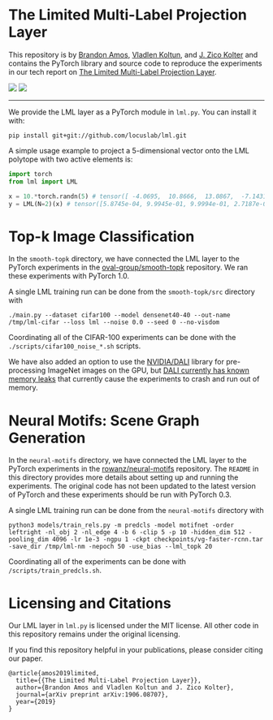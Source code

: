 # The Limited Multi-Label Projection Layer

This repository is by
[Brandon Amos](http://bamos.github.io),
[Vladlen Koltun](http://vladlen.info/),
and
[J. Zico Kolter](http://zicokolter.com/) and
contains the PyTorch library and source code to reproduce the
experiments in our tech report on
[The Limited Multi-Label Projection Layer](https://arxiv.org/abs/1906.08707).

![](./images/polytope.png)
![](./images/lml.png)

---

We provide the LML layer as a PyTorch module in `lml.py`.
You can install it with:

```
pip install git+git://github.com/locuslab/lml.git
```

A simple usage example to project a 5-dimensional vector
onto the LML polytope with two active elements is:

```python
import torch
from lml import LML

x = 10.*torch.randn(5) # tensor([ -4.0695,  10.8666,  13.0867,  -7.1431, -14.7220])
y = LML(N=2)(x) # tensor([5.8745e-04, 9.9945e-01, 9.9994e-01, 2.7187e-05, 1.3897e-08]))
```

# Top-k Image Classification
In the `smooth-topk` directory, we have connected the LML layer to the
PyTorch experiments in the
[oval-group/smooth-topk](https://github.com/oval-group/smooth-topk)
repository.
We ran these experiments with PyTorch 1.0.

A single LML training run can be done from the `smooth-topk/src` directory with

```
./main.py --dataset cifar100 --model densenet40-40 --out-name /tmp/lml-cifar --loss lml --noise 0.0 --seed 0 --no-visdom
```

Coordinating all of the CIFAR-100 experiments can be done with
the `./scripts/cifar100_noise_*.sh` scripts.

We have also added an option to use the 
[NVIDIA/DALI](https://github.com/NVIDIA/DALI)
library for pre-processing ImageNet images on the GPU,
but [DALI currently has known memory leaks](https://github.com/NVIDIA/DALI/issues/344)
that currently cause the experiments to crash and
run out of memory.

# Neural Motifs: Scene Graph Generation

In the `neural-motifs` directory, we have connected the LML layer to the
PyTorch experiments in the
[rowanz/neural-motifs](https://github.com/rowanz/neural-motifs)
repository.
The `README` in this directory provides more details about
setting up and running the experiments.
The original code has not been updated to the latest version of
PyTorch and these experiments should be run with PyTorch 0.3.

A single LML training run can be done from the `neural-motifs` directory with

```
python3 models/train_rels.py -m predcls -model motifnet -order leftright -nl_obj 2 -nl_edge 4 -b 6 -clip 5 -p 10 -hidden_dim 512 -pooling_dim 4096 -lr 1e-3 -ngpu 1 -ckpt checkpoints/vg-faster-rcnn.tar -save_dir /tmp/lml-nm -nepoch 50 -use_bias --lml_topk 20
```

Coordinating all of the experiments can be done with
`/scripts/train_predcls.sh`.

# Licensing and Citations

Our LML layer in `lml.py` is licensed under the MIT license.
All other code in this repository remains under the
original licensing.

If you find this repository helpful in your publications,
please consider citing our paper.

```
@article{amos2019limited,
  title={{The Limited Multi-Label Projection Layer}},
  author={Brandon Amos and Vladlen Koltun and J. Zico Kolter},
  journal={arXiv preprint arXiv:1906.08707},
  year={2019}
}
```
